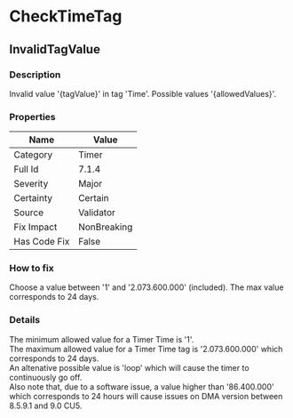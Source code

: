 ﻿---  
uid: Validator_7_1_4  
---

# CheckTimeTag

## InvalidTagValue

### Description

Invalid value '{tagValue}' in tag 'Time'. Possible values '{allowedValues}'.

### Properties

| Name         | Value       |
| ------------ | ----------- |
| Category     | Timer       |
| Full Id      | 7.1.4       |
| Severity     | Major       |
| Certainty    | Certain     |
| Source       | Validator   |
| Fix Impact   | NonBreaking |
| Has Code Fix | False       |

### How to fix

Choose a value between '1' and '2.073.600.000' (included). The max value corresponds to 24 days.

### Details

The minimum allowed value for a Timer Time is '1'.  
The maximum allowed value for a Timer Time tag is '2.073.600.000' which corresponds to 24 days.  
An altenative possible value is 'loop' which will cause the timer to continuously go off.  
Also note that, due to a software issue, a value higher than '86.400.000' which corresponds to 24 hours will cause issues on DMA version between 8.5.9.1 and 9.0 CU5.
